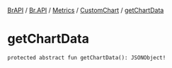 [BrAPI](../../../index.md) / [Br.API](../../index.md) / [Metrics](../index.md) / [CustomChart](index.md) / [getChartData](./get-chart-data.md)

# getChartData

`protected abstract fun getChartData(): JSONObject!`